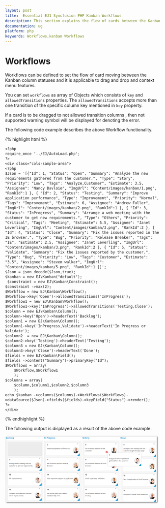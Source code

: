 ```yaml
---
layout: post
title:  Essential EJ1 Syncfusion PHP Kanban Workflows
description: This section explains the flow of cards between the Kanban columns in the Syncfusion PHP Kanban component.
documentation: ug
platform: php
keywords: Workflows,kanban Workflows
---
```


# Workflows 

Workflows can be defined to set the flow of card moving between the Kanban column statuses and it is applicable to drag and drop and context menu features.

You can set `workflows` as array of Objects which consists of `key` and `allowedTransitions` properties. The `allowedTransitions` accepts more than one transition of the specific column key mentioned in `key` property.

If a card is to be dragged to not allowed transition columns , then not supported warning symbol will be displayed for denoting the error.
        
The following code example describes the above Workflow functionality.

{% highlight html %}

    <?php
    require_once '../EJ/AutoLoad.php';
    ?>
    <div class="cols-sample-area">  
    <?php    
    $Json = '[{"Id": 1, "Status": "Open", "Summary": "Analyze the new requirements gathered from the customer.", "Type": "Story", "Priority": "Low", "Tags": "Analyze,Customer", "Estimate": 3.5, "Assignee": "Nancy Davloio", "ImgUrl": "Content/images/kanban/1.png", "RankId":1 }, { "Id": 2, "Status": "Testing", "Summary": "Improve application performance", "Type": "Improvement", "Priority": "Normal", "Tags": "Improvement", "Estimate": 6, "Assignee": "Andrew Fuller", "ImgUrl": "Content/images/kanban/2.png", "RankId":1 }, { "Id": 3, "Status": "InProgress", "Summary": "Arrange a web meeting with the customer to get new requirements.", "Type": "Others", "Priority": "Critical", "Tags": "Meeting", "Estimate": 5.5, "Assignee": "Janet Leverling", "ImgUrl": "Content/images/kanban/3.png", "RankId":2 }, { "Id": 4, "Status": "Close", "Summary": "Fix the issues reported in the IE browser.", "Type": "Bug", "Priority": "Release Breaker", "Tags": "IE", "Estimate": 2.5, "Assignee": "Janet Leverling", "ImgUrl": "Content/images/kanban/3.png", "RankId":2 }, { "Id": 5, "Status": "Validate", "Summary": "Fix the issues reported by the customer.", "Type": "Bug", "Priority": "Low", "Tags": "Customer", "Estimate": "3.5", "Assignee": "Steven walker", "ImgUrl": "Content/images/kanban/5.png", "RankId":1 }]';
    $Json = json_decode($Json,true);
    $kanban = new EJ\Kanban("default");    
	 $constraint = new EJ\Kanban\Constraint();
    $constraint ->max(2);
    $Workflow = new EJ\Kanban\Workflow();
    $Workflow->key('Open')->allowedTransitions('InProgress');
    $Workflow1 = new EJ\Kanban\Workflow();
    $Workflow1->key('InProgress')->allowedTransitions('Testing,Close');
    $column = new EJ\Kanban\Column();
    $column->key('Open')->headerText('Backlog');
    $column1 = new EJ\Kanban\Column();
    $column1->key('InProgress,Validate')->headerText('In Progress or Validate');
	$column2  = new EJ\Kanban\Column();
    $column2->key('Testing')->headerText('Testing');
    $column3 = new EJ\Kanban\Column();
    $column3->key('Close')->headerText('Done');
    $fields = new EJ\Kanban\Field();
    $fields ->content("Summary")->primaryKey("Id");
	$Workflows = array( 
        $Workflow,$Workflow1
        );    
    $columns = array( 
        $column,$column1,$column2,$column3
        );    
    echo $kanban ->columns($columns)->Workflows($Workflows)->dataSource($Json)->fields($fields)->keyField("Status")->render();
    ?>
    </div>

{% endhighlight %}

The following output is displayed as a result of the above code example.

![Workflows in PHP kanban control](WorkFlows_images/workflows1.png)